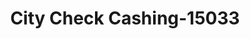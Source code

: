 ---
f_zip-code: 2155
f_state-code: MA
title: City Check Cashing-15033
f_phone: 781-396-3300
f_city-only: Mystic Ave Medfor
f_address: 209 Mystic Ave Medfor
f_location-unique-id: '15033'
slug: city-check-cashing-15033
updated-on: '2024-05-30T13:46:58.046Z'
created-on: '2024-05-30T13:36:59.803Z'
published-on: '2024-05-30T13:54:32.469Z'
f_city-state: cms/city/mystic-ave-medfor-ma.md
f_company: cms/company/city-check-cashing.md
f_state: cms/state/massachusetts.md
layout: '[payday-loan].html'
tags: payday-loan
---